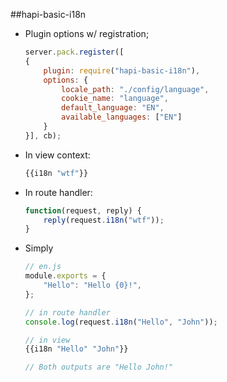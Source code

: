 ##hapi-basic-i18n

* Plugin options w/ registration;

	```js
	server.pack.register([
    {
        plugin: require("hapi-basic-i18n"),
        options: {
			locale_path: "./config/language",
			cookie_name: "language",
			default_language: "EN",
			available_languages: ["EN"]
        }
    }], cb);
    
   ```

* In view context:

	```js
	{{i18n "wtf"}}
	```

* In route handler:

	```js
	function(request, reply) {
		reply(request.i18n("wtf"));
	}
	```




* Simply

	```js
	// en.js
	module.exports = {
		"Hello": "Hello {0}!",
	};
	
	// in route handler
	console.log(request.i18n("Hello", "John"));
	
	// in view 
	{{i18n "Hello" "John"}}
	
	// Both outputs are "Hello John!"
	```
	
	


